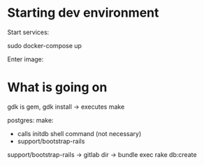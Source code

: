 # Starting dev environment

Start services:

sudo docker-compose up

Enter image:

# What is going on

gdk is gem, gdk install -> executes make

postgres:
make:
  * calls initdb shell command (not necessary)
  * support/bootstrap-rails


support/bootstrap-rails -> gitlab dir -> bundle exec rake db:create